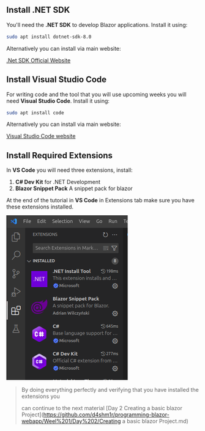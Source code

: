 ## Install .NET SDK

You'll need the **.NET SDK** to develop Blazor applications. Install it using:

```bash
sudo apt install dotnet-sdk-8.0
```
Alternatively you can install via main website:

[.Net SDK Official Website](https://dotnet.microsoft.com/en-us/download)

## Install Visual Studio Code

For writing code and the tool that you will use upcoming weeks you will need **Visual Studio Code**. Install it using:

```bash
sudo apt install code
```

Alternatively you can install via main website:

[Visual Studio Code website](https://code.visualstudio.com/download)

## Install Required Extensions

In **VS Code**  you will need three extensions, install:

1. **C# Dev Kit** for .NET Development
2. **Blazor Snippet Pack** A snippet pack for blazor


At the end of the tutorial in **VS Code** in Extensions tab make sure you have these extensions installed.

![Extensions VS Code](https://github.com/d4shm1r/programming-blazor-webapp/blob/ae4d293149deae6ac1f2285c69809d3e8eb4653e/images/ExtensionsVSCode.png)

> By doing everything perfectly and verifying that you have installed the extensions you
>
> can continue to the next material [Day 2 Creating a basic blazor Project](https://github.com/d4shm1r/programming-blazor-webapp/Weel%201/Day%202/Creating a basic blazor Project.md)

